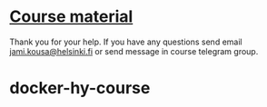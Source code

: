 # [Course material](https://docker-hy.github.io)

Thank you for your help. If you have any questions send email jami.kousa@helsinki.fi or send message in course telegram group.
# docker-hy-course
